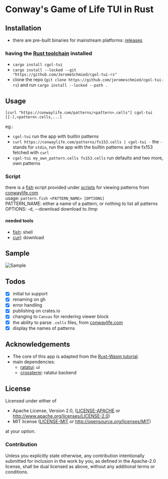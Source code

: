 # Conway's Game of Life TUI in Rust


## Installation 

-   there are pre-built binaries for mainstream platforms: [releases](https://github.com/JeromeSchmied/cgol-tui-rs/releases/latest)

### having the [Rust toolchain](https://rustup.rs) installed
-   `cargo install cgol-tui`
-   `cargo install --locked --git "https://github.com/JeromeSchmied/cgol-tui-rs"`
-   clone the repo (`git clone https://github.com/jeromeschmied/cgol-tui-rs`) and run `cargo install --locked --path .`

## Usage

`[curl "https://conwaylife.com/patterns/<pattern>.cells"] cgol-tui [[-],<pattern>.cells,...]`  

eg.:
-   `cgol-tui` run the app with builtin patterns
-   `curl https://conwaylife.com/patterns/fx153.cells | cgol-tui -` the `-` stands for `stdin`, run the app with the builtin patterns and the fx153 fetched with `curl`
-   `cgol-tui my_own_pattern.cells fx153.cells` run defaults and two more, own patterns

### Script

there is a [fish][fish-home] script provided under [scripts](./scripts/pattern.fish) for viewing patterns from [conwaylife.com][conway-patterns]</br>
usage: `pattern.fish <PATTERN_NAME> [OPTIONS]`</br>
PATTERN_NAME: either a name of a pattern, or nothing to list all patterns</br>
OPTIONS: -d, --download     download to /tmp

#### needed tools

- [fish][fish-home]: shell
- [curl](https://curl.se/): download

## Sample

![Sample][1]

## Todos

-   [x] initial tui support
-   [x] renaming on gh
-   [x] error handling
-   [x] publishing on crates.io
-   [x] changing to `Canvas` for rendering viewer block
-   [x] the ability to parse `.cells` files, from [conwaylife.com][conway-patterns]
-   [x] display the names of patterns

## Acknowledgements

-   The core of this app is adapted from the [Rust-Wasm tutorial](https://rustwasm.github.io/docs/book/).
-   main dependencies:
    -   [ratatui](https://ratatui.rs): ui
    -   [crossterm](https://github.com/crossterm-rs/crossterm): ratatui backend

## License

Licensed under either of

-   Apache License, Version 2.0, ([LICENSE-APACHE](LICENSE_APACHE) or http://www.apache.org/licenses/LICENSE-2.0)
-   MIT license ([LICENSE-MIT](LICENSE_MIT) or http://opensource.org/licenses/MIT)

at your option.

### Contribution

Unless you explicitly state otherwise, any contribution intentionally
submitted for inclusion in the work by you, as defined in the Apache-2.0
license, shall be dual licensed as above, without any additional terms or
conditions.

[1]: assets/0.4.0.png "Image of using cgol-tui in Alacritty on Arch Linux btw"
[fish-home]: https://fishshell.com
[conway-patterns]: https://conwaylife.com/patterns/
